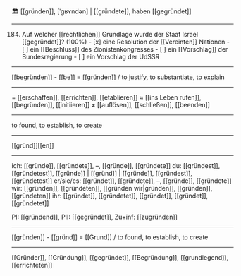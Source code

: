 🏛️ [[gründen]], [ˈgʁʏndən] | [[gründete]], haben [[gegründet]]

---
184. Auf welcher [[rechtlichen]] Grundlage wurde der Staat Israel [[gegründet]]? (100%)
	- [x] eine Resolution der [[Vereinten]] Nationen
	- [ ] ein [[Beschluss]] des Zionistenkongresses
	- [ ] ein [[Vorschlag]] der Bundesregierung
	- [ ] ein Vorschlag der UdSSR

---
[[begründen]] - [[be]] = [[gründen]] / to justify, to substantiate, to explain

---
= [[erschaffen]], [[errichten]], [[etablieren]]
≈ [[ins Leben rufen]], [[begründen]], [[initiieren]]
≠ [[auflösen]], [[schließen]], [[beenden]]

---
to found, to establish, to create

---
[[gründ]][[en]]

---
ich: [[gründe]], [[gründete]], –, [[gründe]], [[gründete]]
du: [[gründest]], [[gründetest]], [[gründe]] | [[gründ]] | [[gründe]], [[gründest]], [[gründetest]]
er/sie/es: [[gründet]], [[gründete]], –, [[gründe]], [[gründete]]
wir: [[gründen]], [[gründeten]], [[gründen wir|gründen]], [[gründen]], [[gründeten]]
ihr: [[gründet]], [[gründetet]], [[gründet]], [[gründet]], [[gründetet]]

PI: [[gründend]], PII: [[gegründet]], Zu+inf: [[zugründen]]

---
[[gründen]] - [[gründ]] = [[Grund]] / to found, to establish, to create

---
[[Gründer]], [[Gründung]], [[gegründet]], [[Begründung]], [[grundlegend]], [[errichteten]]
